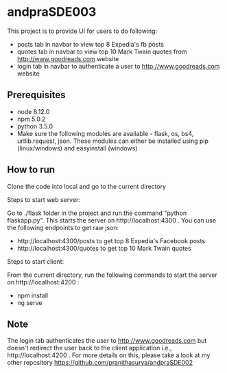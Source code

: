 # andpraSDE003

This project is to provide UI for users to do following:
- posts tab in navbar to view top 8 Expedia's fb posts
- quotes tab in navbar to view top 10 Mark Twain quotes from http://www.goodreads.com website
- login tab in navbar to authenticate a user to http://www.goodreads.com website


## Prerequisites

- node 8.12.0
- npm 5.0.2
- python 3.5.0
- Make sure the following modules are available - flask, os, bs4, urllib.request, json. These modules can either be installed using pip (linux/windows) and easyinstall (windows)


## How to run

Clone the code into local and go to the current directory

Steps to start web server:

Go to ./flask folder in the project and run the command "python flaskapp.py". This starts the server on http://localhost:4300 . You can use the following endpoints to get raw json:
- http://localhost:4300/posts to get top 8 Expedia's Facebook posts
- http://localhost:4300/quotes to get top 10 Mark Twain quotes
	

Steps to start client:

From the current directory, run the following commands  to start the server on http://localhost:4200 :
- npm install
- ng serve


## Note
The login tab authenticates the user to http://www.goodreads.com but doesn't redirect the user back to the client application i.e., http://localhost:4200 . For more details on this, please take a look at my other repository https://github.com/pranithasurya/andpraSDE002
